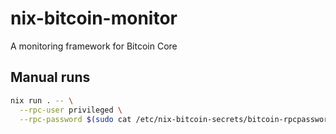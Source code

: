 # nix-bitcoin-monitor
A monitoring framework for Bitcoin Core

## Manual runs

```bash
nix run . -- \
  --rpc-user privileged \
  --rpc-password $(sudo cat /etc/nix-bitcoin-secrets/bitcoin-rpcpassword-privileged)
```
